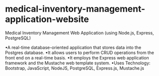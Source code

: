 # medical-inventory-management-application-website
Medical Inventory Management Web Application (using Node.js, Express, PostgreSQL)

•A real-time database-oriented application that stores data into the Postgres database.
•It allows users to perform CRUD operations from the front end on a real-time basis.
•It employs the Express web application framework and the Mustache web template system.
•Uses Technology: Bootstrap, JavaScript, NodeJS, PostgreSQL, Express.js, Mustache.js
